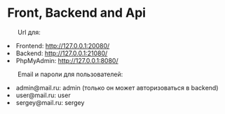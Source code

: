 <h1>Front, Backend and Api</h1>
<ul>Url для:</ul>
<li>Frontend: <a href="http://127.0.0.1:20080/">http://127.0.0.1:20080/</a></li>
<li>Backend: <a href="http://127.0.0.1:21080/">http://127.0.0.1:21080/</a></li>
<li>PhpMyAdmin: <a href="http://127.0.0.1:8080//">http://127.0.0.1:8080/</a></li>

<ul>Email и пароли для пользователей:</ul>
<li>admin@mail.ru: admin (только он может авторизоваться в backend)</li>
<li>user@mail.ru: user</li>
<li>sergey@mail.ru: sergey</li>
